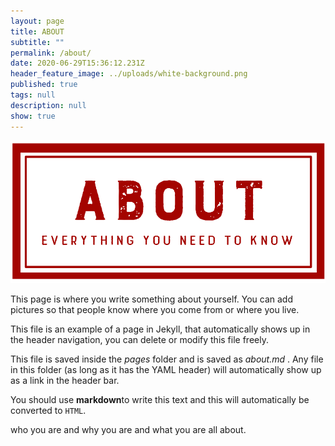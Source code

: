 ```yaml
---
layout: page
title: ABOUT
subtitle: ""
permalink: /about/
date: 2020-06-29T15:36:12.231Z
header_feature_image: ../uploads/white-background.png
published: true
tags: null
description: null
show: true
---
```

![](../uploads/about-header-that-fits2.png)

This page is where you write something about yourself. You can add pictures so that people know where you come from or where you live.

This file is an example of a page in Jekyll, that automatically shows up in the header navigation, you can delete or modify this file freely.

This file is saved inside the *pages* folder and is saved as *about.md* . Any file in this folder (as long as it has  the YAML header) will automatically show up as a link in the header bar.

You should use **markdown**to write this text and this will automatically be converted to `HTML`.

who you are and why you are and what you are all about.